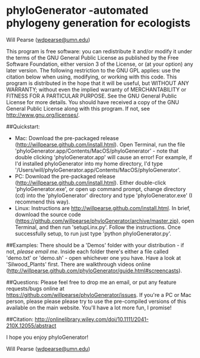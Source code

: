 phyloGenerator -automated phylogeny generation for ecologists
===============================================================
Will Pearse (wdpearse@umn.edu)

This program is free software: you can redistribute it and/or modify it under the terms of the GNU General Public License as published by the Free Software Foundation, either version 3 of the License, or (at your option) any later version. The following restriction to the GNU GPL applies: use the citation below when using, modifying, or working with this code.
This program is distributed in the hope that it will be useful, but WITHOUT ANY WARRANTY; without even the implied warranty of MERCHANTABILITY or FITNESS FOR A PARTICULAR PURPOSE.  See the GNU General Public License for more details.
You should have received a copy of the GNU General Public License along with this program.  If not, see <http://www.gnu.org/licenses/>.

##Quickstart:
* Mac: Download the pre-packaged release (http://willpearse.github.com/install.html). Open Terminal, run the file 'phyloGenerator.app/Contents/MacOS/phyloGenerator' - note that double clicking 'phyloGenerator.app' will cause an error! For example, if I'd installed phyloGenerator into my home directory, I'd type '/Users/will/phyloGenerator.app/Contents/MacOS/phyloGenerator'.
* PC: Download the pre-packaged release (http://willpearse.github.com/install.html). Either double-click 'phyloGenerator.exe', or open up command prompt, change directory (cd) into the 'phyloGenerator' directory and type 'phyloGenerator.exe' (I recommend this way).
* Linux: Instructions are http://willpearse.github.com/install.html. In brief, download the source code (https://github.com/willpearse/phyloGenerator/archive/master.zip), open Terminal, and then run 'setupLinx.py'. Follow the instructions. Once successfully setup, to run just type 'python phyloGenerator.py'.

##Examples:
There should be a 'Demos' folder with your distribution - if not, *please email me*. Inside each folder there's either a file called 'demo.txt' or 'demo.sh' - open whichever one you have. Have a look at 'Silwood_Plants' first. There are walkthrough videos online (http://willpearse.github.com/phyloGenerator/guide.html#screencasts).

##Questions:
Please feel free to drop me an email, or put any feature requests/bugs online at https://github.com/willpearse/phyloGenerator/issues.
If you're a PC or Mac person, please please please try to use the pre-compiled versions of this available on the main website. You'll have a lot more fun, I promise!

##Citation:
http://onlinelibrary.wiley.com/doi/10.1111/2041-210X.12055/abstract

I hope you enjoy phyloGenerator!

Will Pearse (wdpearse@umn.edu)
